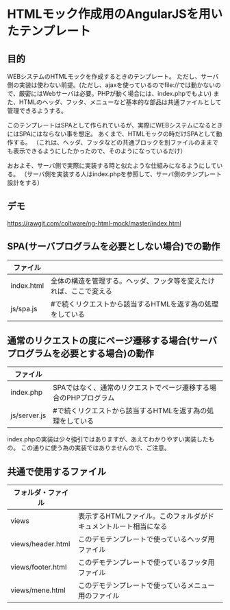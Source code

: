 # HTMLモック作成用のAngularJSを用いたテンプレート

## 目的
WEBシステムのHTMLモックを作成するときのテンプレート。
ただし、サーバ側の実装は使わない前提。(ただし、ajaxを使っているのでfile://では動かないので、厳密にはWebサーバは必要。PHPが動く場合には、index.phpでもよい)
また、HTMLのヘッダ、フッタ、メニューなど基本的な部品は共通ファイルとして管理できるようする。

このテンプレートはSPAとして作られているが、実際にWEBシステムになるときにはSPAにはならない事を想定。
あくまで、HTMLモックの時だけSPAとして動作する。
（これは、ヘッダ、フッタなどの共通ブロックを別ファイルのままでも表示できるようにしたかったので、そのようになっているだけ）

おおよそ、サーバ側で実際に実装する時と似たような仕組みになるようにしている。
（サーバ側を実装する人はindex.phpを参照して、サーバ側のテンプレート設計をする）

## デモ

https://rawgit.com/coltware/ng-html-mock/master/index.html

## SPA(サーバプログラムを必要としない場合)での動作

| ファイル  | |
|---|---|
| index.html | 全体の構造を管理する。ヘッダ、フッタ等を変えたければ、ここで変える |
| js/spa.js | #で続くリクエストから該当するHTMLを返す為の処理をしている |

## 通常のリクエストの度にページ遷移する場合(サーバプログラムを必要とする場合)の動作

| ファイル  | |
|---|---|
| index.php  | SPAではなく、通常のリクエストでページ遷移する場合のPHPプログラム |
| js/server.js | #で続くリクエストから該当するHTMLを返す為の処理をしている |

index.phpの実装は少々強引ではありますが、あえてわかりやすい実装したもの。
この通りに使う為の実装ではありませんので、ご注意。

## 共通で使用するファイル ##

| フォルダ・ファイル  | |
|---|---|
| views | 表示するHTMLファイル。このフォルダがドキュメントルート相当になる |
| views/header.html | このデモテンプレートで使っているヘッダ用ファイル |
| views/footer.html | このデモテンプレートで使っているフッタ用ファイル |
| views/mene.html | このデモテンプレートで使っているメニュー用のファイル |


